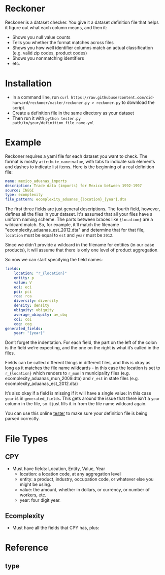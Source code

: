 Reckoner
========

Reckoner is a dataset checker. You give it a dataset definition file that helps
it figure out what each column means, and then it:

- Shows you null value counts
- Tells you whether the format matches across files
- Shows you how well identifier columns match an actual classification (e.g.
  valid zip codes, product codes)
- Shows you nonmatching identifiers
- etc.


Installation
============

- In a command line, run `curl https://raw.githubusercontent.com/cid-harvard/reckoner/master/reckoner.py > reckoner.py` to download the script.
- Create a definition file in the same directory as your dataset
- Then run it with `python tester.py path/to/your/definition_file_name.yml`


Example
=======

Reckoner requires a yaml file for each dataset you want to check. The format is
mostly `attribute_name:value`, with tabs to indicate sub elements and dashes to
indicate list items. Here is the beginning of a real definition file:


```yaml
name: mexico_aduanas_imports
description: Trade data (imports) for Mexico between 1992-1997
source: INEGI
type: ecomplexity
file_pattern: ecomplexity_aduanas_{location}_{year}.dta
```

The first three fields are just general descriptions. The fourth field,
however, defines all the files in your dataset. It's assumed that all your
files have a uniform naming scheme. The parts between braces like `{location}`
are a wildcard match. So, for example, it'll match the filename
"ecomplexity_aduanas_est_2012.dta" and determine that for that file, `location`
must be equal to `est` and `year` must be `2012`.

Since we didn’t provide a wildcard in the filename for entities (in our case
products), it will assume that there is only one level of product aggregation.

So now we can start specifying the field names:

```yaml
fields:
    location: "r_{location}"
    entity: p
    value: V
    eci: eci
    pci: pci
    rca: rca
    diversity: diversity
    density: density
    ubiquity: ubiquity
    average_ubiquity: av_ubq
    coi: coi
    cog: cog
generated_fields:
    year: "{year}"
```

Don’t forget the indentation. For each field, the part on the left of the colon
is the field we’re expecting, and the one on the right is what it’s called in
the files.

Fields can be called different things in different files, and this is okay as
long as it matches the file name wildcards - in this case the location is set
to `r_{location}` which renders to `r_mun` in municipality files (e.g.
ecomplexity_aduanas_mun_2009.dta) and `r_est` in state files (e.g.
ecomplexity_aduanas_est_2012.dta)

It’s also okay if a field is missing if it will have a single value: In this
case `year` is in `generated_fields`. This gets around the issue that there
isn’t a `year` column in the file, so it just fills it in from the file name
wildcard again.

You can use this online [tester](http://yaml-online-parser.appspot.com/) to
make sure your definition file is being parsed correctly.

File Types
==========

CPY
---
- Must have fields: Location, Entity, Value, Year
  * location: a location code, at any aggregation level
  * entity: a product, industry, occupation code, or whatever else you might be using.
  * value: the amount, whether in dollars, or currency, or number of workers, etc.
  * year: four digit year.

Ecomplexity
-----------
- Must have all the fields that CPY has, plus: 

Reference
=========

type
---
